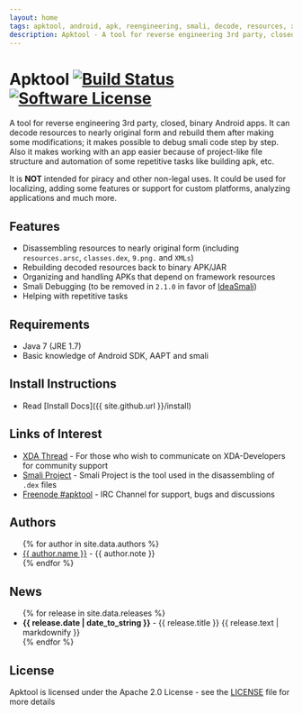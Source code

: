 ```yaml
---
layout: home
tags: apktool, android, apk, reengineering, smali, decode, resources, xml, resources.arsc, AndroidManifest, classes.dex
description: Apktool - A tool for reverse engineering 3rd party, closed, binary Android apps. It can decode resources to nearly original form and rebuild them after making some modifications
---
```

# Apktool [![Build Status](https://travis-ci.org/iBotPeaches/Apktool.svg?branch=master)](https://travis-ci.org/iBotPeaches/Apktool) [![Software License](https://img.shields.io/badge/license-Apache%202.0-brightgreen.svg)](https://github.com/iBotPeaches/Apktool/blob/master/LICENSE)

A tool for reverse engineering 3rd party, closed, binary Android apps. It can decode resources to nearly original form and rebuild them after making some modifications; it makes possible to debug smali code step by step. Also it makes working with an app easier because of project-like file structure and automation of some repetitive tasks like building apk, etc.

It is **NOT** intended for piracy and other non-legal uses. It could be used for localizing, adding some features or support for custom platforms, analyzing applications and much more.

## Features
 * Disassembling resources to nearly original form (including `resources.arsc`, `classes.dex`, `9.png.` and `XMLs`)
 * Rebuilding decoded resources back to binary APK/JAR
 * Organizing and handling APKs that depend on framework resources
 * Smali Debugging (to be removed in `2.1.0` in favor of [IdeaSmali](https://github.com/JesusFreke/smali/wiki/smalidea))
 * Helping with repetitive tasks

## Requirements
 * Java 7 (JRE 1.7)
 * Basic knowledge of Android SDK, AAPT and smali

## Install Instructions
 * Read [Install Docs]({{ site.github.url }}/install)
 
## Links of Interest
 * [XDA Thread](http://forum.xda-developers.com/showthread.php?t=1755243) - For those who wish to communicate on XDA-Developers for community support
 * [Smali Project](https://github.com/JesusFreke/smali) - Smali Project is the tool used in the disassembling of `.dex` files
 * [Freenode #apktool](http://webchat.freenode.net/?channels=apktool) - IRC Channel for support, bugs and discussions

## Authors
<ul>
  {% for author in site.data.authors %}
    <li><a href="https://github.com/{{ author.github }}">{{ author.name }}</a> - {{ author.note }}</li>
  {% endfor %}
</ul>

## News
<ul>
  {% for release in site.data.releases %}
   <li><strong>{{ release.date | date_to_string }}</strong> - {{ release.title }} {{ release.text | markdownify }} </li>
  {% endfor %}
</ul>

## License
Apktool is licensed under the Apache 2.0 License - see the [LICENSE](https://github.com/iBotPeaches/Apktool/blob/master/LICENSE) file for more details
